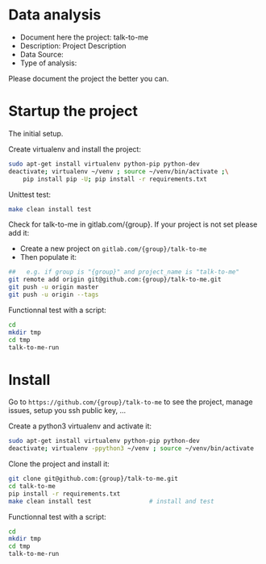 # Data analysis
- Document here the project: talk-to-me
- Description: Project Description
- Data Source:
- Type of analysis:

Please document the project the better you can.

# Startup the project

The initial setup.

Create virtualenv and install the project:
```bash
sudo apt-get install virtualenv python-pip python-dev
deactivate; virtualenv ~/venv ; source ~/venv/bin/activate ;\
    pip install pip -U; pip install -r requirements.txt
```

Unittest test:
```bash
make clean install test
```

Check for talk-to-me in gitlab.com/{group}.
If your project is not set please add it:

- Create a new project on `gitlab.com/{group}/talk-to-me`
- Then populate it:

```bash
##   e.g. if group is "{group}" and project_name is "talk-to-me"
git remote add origin git@github.com:{group}/talk-to-me.git
git push -u origin master
git push -u origin --tags
```

Functionnal test with a script:

```bash
cd
mkdir tmp
cd tmp
talk-to-me-run
```

# Install

Go to `https://github.com/{group}/talk-to-me` to see the project, manage issues,
setup you ssh public key, ...

Create a python3 virtualenv and activate it:

```bash
sudo apt-get install virtualenv python-pip python-dev
deactivate; virtualenv -ppython3 ~/venv ; source ~/venv/bin/activate
```

Clone the project and install it:

```bash
git clone git@github.com:{group}/talk-to-me.git
cd talk-to-me
pip install -r requirements.txt
make clean install test                # install and test
```
Functionnal test with a script:

```bash
cd
mkdir tmp
cd tmp
talk-to-me-run
```
